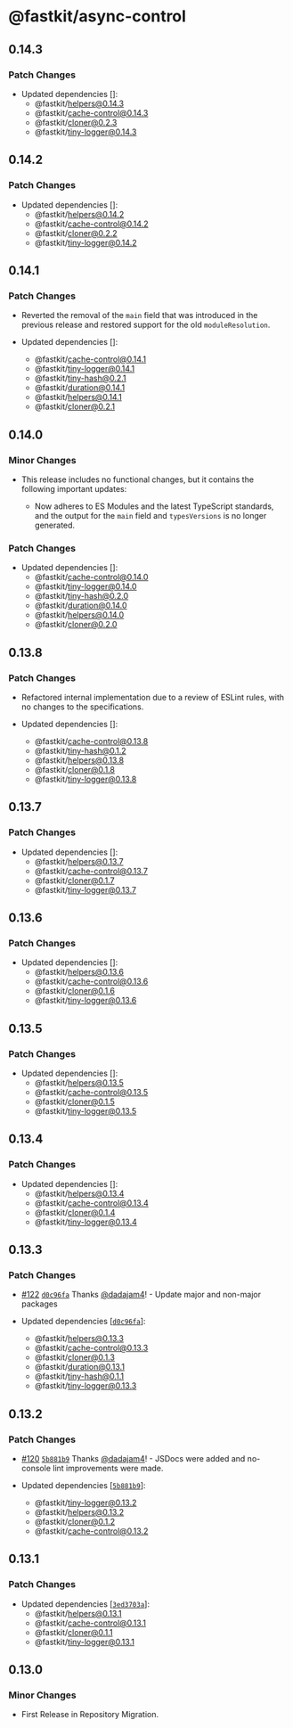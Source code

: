 # @fastkit/async-control

## 0.14.3

### Patch Changes

- Updated dependencies []:
  - @fastkit/helpers@0.14.3
  - @fastkit/cache-control@0.14.3
  - @fastkit/cloner@0.2.3
  - @fastkit/tiny-logger@0.14.3

## 0.14.2

### Patch Changes

- Updated dependencies []:
  - @fastkit/helpers@0.14.2
  - @fastkit/cache-control@0.14.2
  - @fastkit/cloner@0.2.2
  - @fastkit/tiny-logger@0.14.2

## 0.14.1

### Patch Changes

- Reverted the removal of the `main` field that was introduced in the previous release and restored support for the old `moduleResolution`.

- Updated dependencies []:
  - @fastkit/cache-control@0.14.1
  - @fastkit/tiny-logger@0.14.1
  - @fastkit/tiny-hash@0.2.1
  - @fastkit/duration@0.14.1
  - @fastkit/helpers@0.14.1
  - @fastkit/cloner@0.2.1

## 0.14.0

### Minor Changes

- This release includes no functional changes, but it contains the following important updates:

  - Now adheres to ES Modules and the latest TypeScript standards, and the output for the `main` field and `typesVersions` is no longer generated.

### Patch Changes

- Updated dependencies []:
  - @fastkit/cache-control@0.14.0
  - @fastkit/tiny-logger@0.14.0
  - @fastkit/tiny-hash@0.2.0
  - @fastkit/duration@0.14.0
  - @fastkit/helpers@0.14.0
  - @fastkit/cloner@0.2.0

## 0.13.8

### Patch Changes

- Refactored internal implementation due to a review of ESLint rules, with no changes to the specifications.

- Updated dependencies []:
  - @fastkit/cache-control@0.13.8
  - @fastkit/tiny-hash@0.1.2
  - @fastkit/helpers@0.13.8
  - @fastkit/cloner@0.1.8
  - @fastkit/tiny-logger@0.13.8

## 0.13.7

### Patch Changes

- Updated dependencies []:
  - @fastkit/helpers@0.13.7
  - @fastkit/cache-control@0.13.7
  - @fastkit/cloner@0.1.7
  - @fastkit/tiny-logger@0.13.7

## 0.13.6

### Patch Changes

- Updated dependencies []:
  - @fastkit/helpers@0.13.6
  - @fastkit/cache-control@0.13.6
  - @fastkit/cloner@0.1.6
  - @fastkit/tiny-logger@0.13.6

## 0.13.5

### Patch Changes

- Updated dependencies []:
  - @fastkit/helpers@0.13.5
  - @fastkit/cache-control@0.13.5
  - @fastkit/cloner@0.1.5
  - @fastkit/tiny-logger@0.13.5

## 0.13.4

### Patch Changes

- Updated dependencies []:
  - @fastkit/helpers@0.13.4
  - @fastkit/cache-control@0.13.4
  - @fastkit/cloner@0.1.4
  - @fastkit/tiny-logger@0.13.4

## 0.13.3

### Patch Changes

- [#122](https://github.com/dadajam4/fastkit/pull/122) [`d0c96fa`](https://github.com/dadajam4/fastkit/commit/d0c96faf96b6c91bcb8bc0b1ca9d22fc8ede303e) Thanks [@dadajam4](https://github.com/dadajam4)! - Update major and non-major packages

- Updated dependencies [[`d0c96fa`](https://github.com/dadajam4/fastkit/commit/d0c96faf96b6c91bcb8bc0b1ca9d22fc8ede303e)]:
  - @fastkit/helpers@0.13.3
  - @fastkit/cache-control@0.13.3
  - @fastkit/cloner@0.1.3
  - @fastkit/duration@0.13.1
  - @fastkit/tiny-hash@0.1.1
  - @fastkit/tiny-logger@0.13.3

## 0.13.2

### Patch Changes

- [#120](https://github.com/dadajam4/fastkit/pull/120) [`5b881b9`](https://github.com/dadajam4/fastkit/commit/5b881b94ce1852c12cc3c8f6954564d5235cba4d) Thanks [@dadajam4](https://github.com/dadajam4)! - JSDocs were added and no-console lint improvements were made.

- Updated dependencies [[`5b881b9`](https://github.com/dadajam4/fastkit/commit/5b881b94ce1852c12cc3c8f6954564d5235cba4d)]:
  - @fastkit/tiny-logger@0.13.2
  - @fastkit/helpers@0.13.2
  - @fastkit/cloner@0.1.2
  - @fastkit/cache-control@0.13.2

## 0.13.1

### Patch Changes

- Updated dependencies [[`3ed3703a`](https://github.com/dadajam4/fastkit/commit/3ed3703aa9092bf47caed6ec192ef4d5a7621d34)]:
  - @fastkit/helpers@0.13.1
  - @fastkit/cache-control@0.13.1
  - @fastkit/cloner@0.1.1
  - @fastkit/tiny-logger@0.13.1

## 0.13.0

### Minor Changes

- First Release in Repository Migration.
